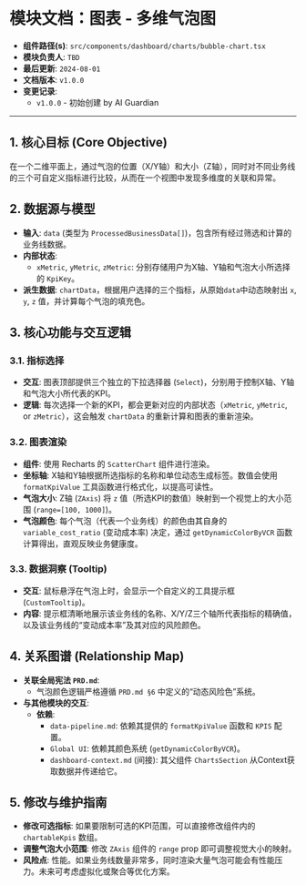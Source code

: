 # 模块文档：图表 - 多维气泡图

- **组件路径(s)**: `src/components/dashboard/charts/bubble-chart.tsx`
- **模块负责人**: `TBD`
- **最后更新**: `2024-08-01`
- **文档版本**: `v1.0.0`
- **变更记录**:
  - `v1.0.0` - 初始创建 by AI Guardian

---

## 1. 核心目标 (Core Objective)
在一个二维平面上，通过气泡的位置（X/Y轴）和大小（Z轴），同时对不同业务线的三个可自定义指标进行比较，从而在一个视图中发现多维度的关联和异常。

## 2. 数据源与模型
- **输入**: `data` (类型为 `ProcessedBusinessData[]`)，包含所有经过筛选和计算的业务线数据。
- **内部状态**:
  - `xMetric`, `yMetric`, `zMetric`: 分别存储用户为X轴、Y轴和气泡大小所选择的 `KpiKey`。
- **派生数据**: `chartData`，根据用户选择的三个指标，从原始`data`中动态映射出 `x`, `y`, `z` 值，并计算每个气泡的填充色。

## 3. 核心功能与交互逻辑
### 3.1. 指标选择
- **交互**: 图表顶部提供三个独立的下拉选择器 (`Select`)，分别用于控制X轴、Y轴和气泡大小所代表的KPI。
- **逻辑**: 每次选择一个新的KPI，都会更新对应的内部状态（`xMetric`, `yMetric`, or `zMetric`），这会触发 `chartData` 的重新计算和图表的重新渲染。

### 3.2. 图表渲染
- **组件**: 使用 Recharts 的 `ScatterChart` 组件进行渲染。
- **坐标轴**: X轴和Y轴根据所选指标的名称和单位动态生成标签。数值会使用 `formatKpiValue` 工具函数进行格式化，以提高可读性。
- **气泡大小**: Z轴 (`ZAxis`) 将 `z` 值（所选KPI的数值）映射到一个视觉上的大小范围 (`range=[100, 1000]`)。
- **气泡颜色**: 每个气泡（代表一个业务线）的颜色由其自身的 `variable_cost_ratio` (变动成本率) 决定，通过 `getDynamicColorByVCR` 函数计算得出，直观反映业务健康度。

### 3.3. 数据洞察 (Tooltip)
- **交互**: 鼠标悬浮在气泡上时，会显示一个自定义的工具提示框 (`CustomTooltip`)。
- **内容**: 提示框清晰地展示该业务线的名称、X/Y/Z三个轴所代表指标的精确值，以及该业务线的“变动成本率”及其对应的风险颜色。

## 4. 关系图谱 (Relationship Map)
- **关联全局宪法 `PRD.md`**:
  - 气泡颜色逻辑严格遵循 `PRD.md §6` 中定义的“动态风险色”系统。
- **与其他模块的交互**:
  - **依赖**:
    - `data-pipeline.md`: 依赖其提供的 `formatKpiValue` 函数和 `KPIS` 配置。
    - `Global UI`: 依赖其颜色系统 (`getDynamicColorByVCR`)。
    - `dashboard-context.md` (间接): 其父组件 `ChartsSection` 从Context获取数据并传递给它。

## 5. 修改与维护指南
- **修改可选指标**: 如果要限制可选的KPI范围，可以直接修改组件内的 `chartableKpis` 数组。
- **调整气泡大小范围**: 修改 `ZAxis` 组件的 `range` prop 即可调整视觉大小的映射。
- **风险点**: 性能。如果业务线数量非常多，同时渲染大量气泡可能会有性能压力。未来可考虑虚拟化或聚合等优化方案。
